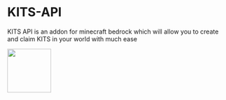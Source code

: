 # KITS-API
KITS API is an addon for minecraft bedrock which will allow you to create and claim KITS in your world with much ease

<a href="https://www.youtube.com/channel/UCcb6TseFTpboFwgZM737IGA" target="blank"><img align="center" src="https://upload.wikimedia.org/wikipedia/commons/e/ef/Youtube_logo.png" height="100" /></a>
